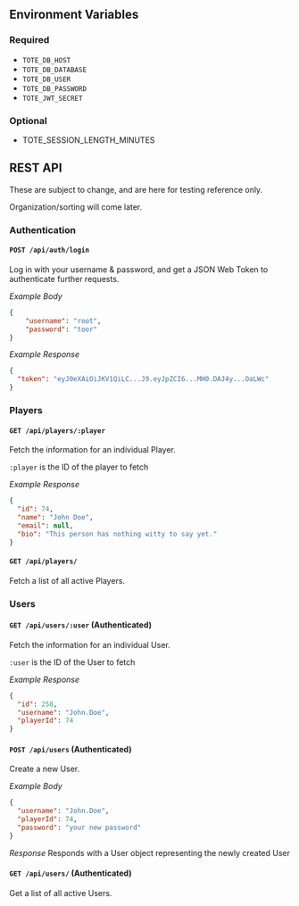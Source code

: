 ## Environment Variables

### Required

- `TOTE_DB_HOST`
- `TOTE_DB_DATABASE`
- `TOTE_DB_USER`
- `TOTE_DB_PASSWORD`
- `TOTE_JWT_SECRET`

### Optional

- TOTE_SESSION_LENGTH_MINUTES

## REST API

These are subject to change, and are here for testing reference only.

Organization/sorting will come later.

### Authentication

#### `POST /api/auth/login`
Log in with your username & password, and get a JSON Web Token to authenticate
further requests.

*Example Body*
```JSON
{
    "username": "root",
    "password": "toor"
}
```

*Example Response*
```JSON
{
  "token": "eyJ0eXAiOiJKV1QiLC...J9.eyJpZCI6...MH0.DAJ4y...OaLWc"
}
```

### Players

#### `GET /api/players/:player`
Fetch the information for an individual Player.

`:player` is the ID of the player to fetch

*Example Response*
```JSON
{
  "id": 74,
  "name": "John Doe",
  "email": null,
  "bio": "This person has nothing witty to say yet."
}
```

#### `GET /api/players/`
Fetch a list of all active Players.

### Users

#### `GET /api/users/:user` (Authenticated)
Fetch the information for an individual User.

`:user` is the ID of the User to fetch

*Example Response*
```JSON
{
  "id": 258,
  "username": "John.Doe",
  "playerId": 74
}
```

#### `POST /api/users` (Authenticated)
Create a new User.

*Example Body*
```JSON
{
  "username": "John.Doe",
  "playerId": 74,
  "password": "your new password"
}
```

*Response*
Responds with a User object representing the newly created User

#### `GET /api/users/` (Authenticated)
Get a list of all active Users.
